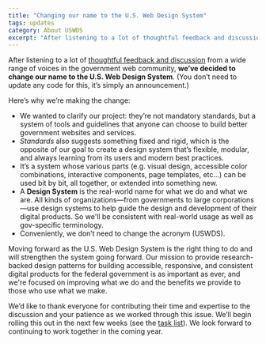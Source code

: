 ```yaml
---
title: "Changing our name to the U.S. Web Design System"
tags: updates
category: About USWDS
excerpt: "After listening to a lot of thoughtful feedback and discussion from a wide range of voices in the government web community, we’ve decided to change our name to the U.S. Web Design System."
---
```


After listening to a lot of [thoughtful feedback and discussion](https://github.com/uswds/uswds/issues/2240) from a wide range of voices in the government web community, **we’ve decided to change our name to the U.S. Web Design System**. (You don’t need to update any code for this, it’s simply an announcement.)

Here’s why we’re making the change:

- We wanted to clarify our project: they’re not mandatory standards, but a system of tools and guidelines that anyone can choose to build better government websites and services.
- _Standards_ also suggests something fixed and rigid, which is the opposite of our goal to create a design system that’s flexible, modular, and always learning from its users and modern best practices.
- It’s a system whose various parts (e.g. visual design, accessible color combinations, interactive components, page templates, etc...) can be used bit by bit, all together, or extended into something new.
- A **Design System** is the real-world name for what we do and what we are. All kinds of organizations—from governments to large corporations—use design systems to help guide the design and development of their digital products. So we'll be consistent with real-world usage as well as gov-specific terminology.
- Conveniently, we don’t need to change the acronym (USWDS).

Moving forward as the U.S. Web Design System is the right thing to do and will strengthen the system going forward. Our mission to provide research-backed design patterns for building accessible, responsive, and consistent digital products for the federal government is as important as ever, and we're focused on improving what we do and the benefits we provide to those who use what we make.

We’d like to thank everyone for contributing their time and expertise to the discussion and your patience as we worked through this issue. We’ll begin rolling this out in the next few weeks (see the [task list](https://github.com/uswds/uswds/issues/2300#issuecomment-358077868)). We look forward to continuing to work together in the coming year.
